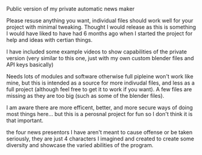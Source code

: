 Public version of my private automatic news maker

Please resuse anything you want, individual files should work well for your project with minimal tweaking. Thought I would release as this is something I would have liked to have had 6 months ago when I started the project for help and ideas with certian things.

I have included some example videos to show capabilities of the private version (very similar to this one, just with my own custom blender files and API keys basically) 

Needs lots of modules and software otherwise full pipleine won't work like mine, but this is intended as a source for more indivudal files, and less as a full project (although feel free to get it to work if you want).  A few files are missing as they are too big (such as some of the blender files).

I am aware there are more efficent, better, and more secure ways of doing most things here... but this is a perosnal project for fun so I don't think it is that important.

the four news presentors I have aren't meant to cause offense or be taken seriously, they are just 4 characters I imagined and created to create some diversity and showcase the varied abilities of the program.
